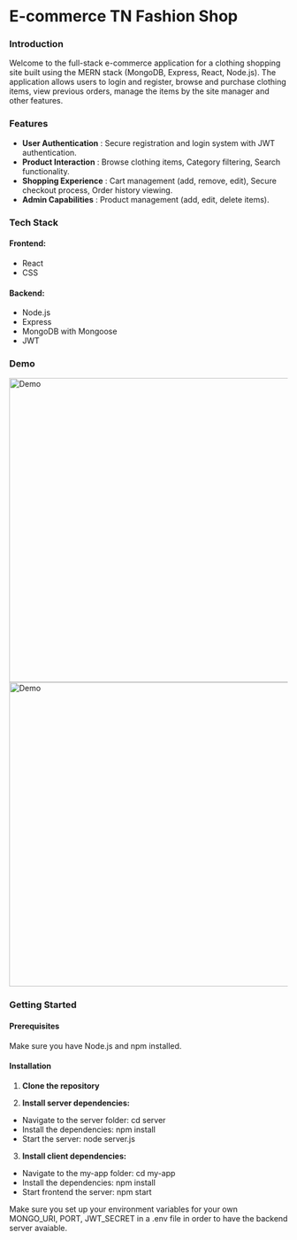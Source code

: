 # E-commerce TN Fashion Shop

### Introduction

Welcome to the full-stack e-commerce application for a clothing shopping site built using the MERN stack (MongoDB, Express, React, Node.js).
The application allows users to login and register, browse and purchase clothing items, view previous orders, manage the items by the site manager and other features.

### Features
- **User Authentication** : Secure registration and login system with JWT authentication.
- **Product Interaction** : Browse clothing items, Category filtering, Search functionality.
- **Shopping Experience** : Cart management (add, remove, edit), Secure checkout process, Order history viewing.
- **Admin Capabilities** : Product management (add, edit, delete items).

### Tech Stack
#### Frontend:
  - React
  - CSS
#### Backend:
  - Node.js
  - Express
  - MongoDB with Mongoose
  - JWT

### Demo
<img src="Demo1.gif" width="550" alt="Demo">
<img src="Demo2.gif" width="550" alt="Demo">

### Getting Started
#### Prerequisites
Make sure you have Node.js and npm installed.

#### Installation
1. **Clone the repository**

2. **Install server dependencies:**
- Navigate to the server folder: cd server
- Install the dependencies: npm install
- Start the server: node server.js

3. **Install client dependencies:**
- Navigate to the my-app folder: cd my-app
- Install the dependencies: npm install
- Start frontend the server: npm start

Make sure you set up your environment variables for your own MONGO_URI, PORT, JWT_SECRET in a .env file in order to have the backend server avaiable.
